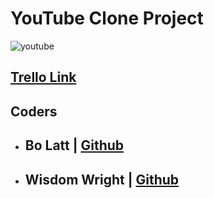 # YouTube Clone Project

![youtube](https://c4.wallpaperflare.com/wallpaper/183/910/371/google-ygoogle-youtube-logo-wallpaper-preview.jpg)

## [Trello Link](https://trello.com/b/rFpuVYXA/youtube-project)

## Coders

- ## Bo Latt | [Github](https://github.com/bolattt)

- ## Wisdom Wright | [Github](https://github.com/Wwright91)
